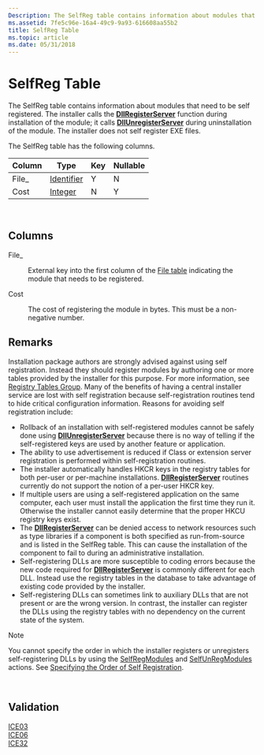 ```yaml
---
Description: The SelfReg table contains information about modules that need to be self registered.
ms.assetid: 7fe5c96e-16a4-49c9-9a93-616608aa55b2
title: SelfReg Table
ms.topic: article
ms.date: 05/31/2018
---
```


# SelfReg Table

The SelfReg table contains information about modules that need to be self registered. The installer calls the [**DllRegisterServer**](https://msdn.microsoft.com/en-us/library/ms682162(v=VS.85).aspx) function during installation of the module; it calls [**DllUnregisterServer**](https://msdn.microsoft.com/en-us/library/ms691457(v=VS.85).aspx) during uninstallation of the module. The installer does not self register EXE files.

The SelfReg table has the following columns.



| Column | Type                         | Key | Nullable |
|--------|------------------------------|-----|----------|
| File\_ | [Identifier](identifier.md) | Y   | N        |
| Cost   | [Integer](integer.md)       | N   | Y        |



 

## Columns

<dl> <dt>

<span id="File_"></span><span id="file_"></span><span id="FILE_"></span>File\_
</dt> <dd>

External key into the first column of the [File table](file-table.md) indicating the module that needs to be registered.

</dd> <dt>

<span id="Cost"></span><span id="cost"></span><span id="COST"></span>Cost
</dt> <dd>

The cost of registering the module in bytes. This must be a non-negative number.

</dd> </dl>

## Remarks

Installation package authors are strongly advised against using self registration. Instead they should register modules by authoring one or more tables provided by the installer for this purpose. For more information, see [Registry Tables Group](registry-tables-group.md). Many of the benefits of having a central installer service are lost with self registration because self-registration routines tend to hide critical configuration information. Reasons for avoiding self registration include:

-   Rollback of an installation with self-registered modules cannot be safely done using [**DllUnregisterServer**](https://msdn.microsoft.com/en-us/library/ms691457(v=VS.85).aspx) because there is no way of telling if the self-registered keys are used by another feature or application.
-   The ability to use advertisement is reduced if Class or extension server registration is performed within self-registration routines.
-   The installer automatically handles HKCR keys in the registry tables for both per-user or per-machine installations. [**DllRegisterServer**](https://msdn.microsoft.com/en-us/library/ms682162(v=VS.85).aspx) routines currently do not support the notion of a per-user HKCR key.
-   If multiple users are using a self-registered application on the same computer, each user must install the application the first time they run it. Otherwise the installer cannot easily determine that the proper HKCU registry keys exist.
-   The [**DllRegisterServer**](https://msdn.microsoft.com/en-us/library/ms682162(v=VS.85).aspx) can be denied access to network resources such as type libraries if a component is both specified as run-from-source and is listed in the SelfReg table. This can cause the installation of the component to fail to during an administrative installation.
-   Self-registering DLLs are more susceptible to coding errors because the new code required for [**DllRegisterServer**](https://msdn.microsoft.com/en-us/library/ms682162(v=VS.85).aspx) is commonly different for each DLL. Instead use the registry tables in the database to take advantage of existing code provided by the installer.
-   Self-registering DLLs can sometimes link to auxiliary DLLs that are not present or are the wrong version. In contrast, the installer can register the DLLs using the registry tables with no dependency on the current state of the system.

> [!Note]  
> You cannot specify the order in which the installer registers or unregisters self-registering DLLs by using the [SelfRegModules](selfregmodules-action.md) and [SelfUnRegModules](selfunregmodules-action.md) actions. See [Specifying the Order of Self Registration](specifying-the-order-of-self-registration.md).

 

## Validation

<dl>

[ICE03](ice03.md)  
[ICE06](ice06.md)  
[ICE32](ice32.md)  
</dl>

 

 



